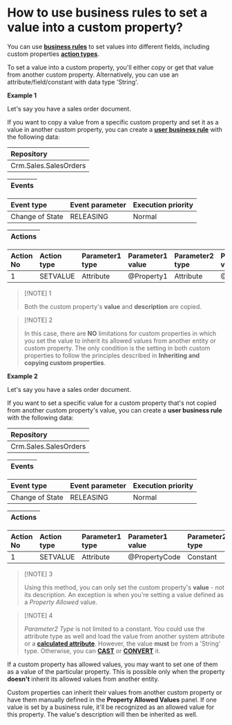 # How to use business rules to set a value into a custom property?

You can use **[business rules](https://docs.erp.net/tech/advanced/user-business-rules/index.html)** to set values into different fields, including custom properties **[action types](https://docs.erp.net/tech/advanced/user-business-rules/action-types/index.html)**. 

To set a value into a custom property, you'll either copy or get that value from another custom property. Alternatively, you can use an attribute/field/constant with data type 'String'.
 
**Example 1** 

Let's say you have a sales order document.

If you want to copy a value from a specific custom property and set it as a value in another custom property, you can create a **[user business rule](https://docs.erp.net/tech/advanced/user-business-rules/index.html)** with the following data:

Repository|
|:----|
Crm.Sales.SalesOrders|

Events|
|:----|

Event type|Event parameter|Execution priority
|:----|:----|:----|
Change of State|RELEASING|Normal

Actions|
|:----|

Action No|Action type|Parameter1 type|Parameter1 value|Parameter2 type|Parameter2 value
|:----|:----|:----|:----|:----|:----|
1|SETVALUE|Attribute|@Property1|Attribute|@Property2|

> [!NOTE] 1
> 
> Both the custom property's **value** and **description** are copied.
 
> [!NOTE] 2
> 
> In this case, there are **NO** limitations for custom properties in which you set the value to inherit its allowed values from another entity or custom property. The only condition is the setting in both custom properties to follow the principles described in **Inheriting and copying custom properties**.
 
**Example 2** 

Let's say you have a sales order document.

If you want to set a specific value for a custom property that's not copied from another custom property's value, you can create a **user business rule** with the following data:

Repository| 
|:----| 
Crm.Sales.SalesOrders| 

Events| 
|:----| 

Event type|Event parameter|Execution priority
|:----|:----|:----
Change of State|RELEASING|Normal

Actions| 
|:----| 

Action No|Action type|Parameter1 type|Parameter1 value|Parameter2 type|Parameter2 value
|:----|:----|:----|:----|:----|:----
1|SETVALUE|Attribute|@PropertyCode|Constant|'StringValue01

> [!NOTE] 3
> 
> Using this method, you can only set the custom property's **value** - not its description. An exception is when you're setting a value defined as a _Property Allowed_ value.

> [!NOTE] 4
> 
> _Parameter2 Type_ is not limited to a constant. You could use the attribute type as well and load the value from another system attribute or a **[calculated attribute](https://docs.erp.net/tech/advanced/calculated-attributes/index.html)**. However, the value **must** be from a 'String' type. Otherwise, you can **[CAST](https://docs.erp.net/tech/advanced/calculated-attributes/operators/cast.html)** or **[CONVERT](https://docs.erp.net/tech/advanced/calculated-attributes/operators/convert.html)** it.

If a custom property has allowed values, you may want to set one of them as a value of the particular property. This is possible only when the property **doesn't** inherit its allowed values from another entity. 

Custom properties can inherit their values from another custom property or have them manually defined in the **Property Allowed Values** panel. If one value is set by a business rule, it'll be recognized as an allowed value for this property. The value's description will then be inherited as well.
